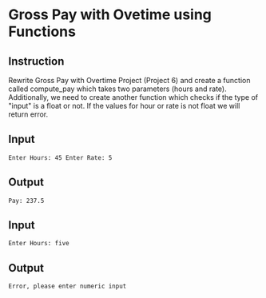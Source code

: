 # Gross Pay with Ovetime using Functions
## Instruction

Rewrite Gross Pay with Overtime Project (Project 6) and create a function called compute_pay which takes two parameters (hours and rate). Additionally, we need to create another function which checks if the type of "input" is a float or not. If the values for hour or rate is not float we will return error.
## Input

`Enter Hours: 45
Enter Rate: 5`

## Output

`Pay: 237.5`

## Input

`Enter Hours: five
`
## Output

`Error, please enter numeric input`